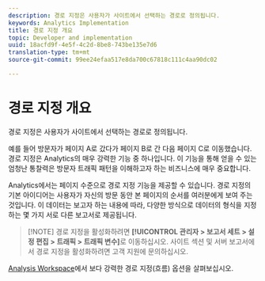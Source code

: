 ```yaml
---
description: 경로 지정은 사용자가 사이트에서 선택하는 경로로 정의됩니다.
keywords: Analytics Implementation
title: 경로 지정 개요
topic: Developer and implementation
uuid: 18acfd9f-4e5f-4c2d-8be8-743be135e7d6
translation-type: tm+mt
source-git-commit: 99ee24efaa517e8da700c67818c111c4aa90dc02

---
```



# 경로 지정 개요

경로 지정은 사용자가 사이트에서 선택하는 경로로 정의됩니다.

예를 들어 방문자가 페이지 A로 갔다가 페이지 B로 간 다음 페이지 C로 이동했습니다. 경로 지정은 Analytics의 매우 강력한 기능 중 하나입니다. 이 기능을 통해 얻을 수 있는 엄청난 통찰력은 방문자 트래픽 패턴을 이해하고자 하는 비즈니스에 매우 중요합니다.

Analytics에서는 페이지 수준으로 경로 지정 기능을 제공할 수 있습니다. 경로 지정의 기본 아이디어는 사용자가 자신의 방문 동안 본 페이지의 순서를 여러분에게 보여 주는 것입니다. 이 데이터는 보고자 하는 내용에 따라, 다양한 방식으로 데이터의 형식을 지정하는 몇 가지 서로 다른 보고서로 제공됩니다.

> [!NOTE] 경로 지정을 활성화하려면 **[!UICONTROL 관리자 &gt; 보고서 세트 &gt; 설정 편집 &gt; 트래픽 &gt; 트래픽 변수]**&#x200B;로 이동하십시오. 사이트 섹션 및 서버 보고서에서 경로 지정을 활성화하려면 고객 지원에 문의하십시오.

[Analysis Workspace](/help/analyze/analysis-workspace/visualizations/c-flow/flow.md)에서 보다 강력한 경로 지정(흐름) 옵션을 살펴보십시오.
